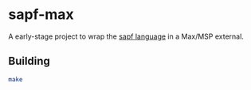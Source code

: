 # sapf-max

A early-stage project to wrap the [sapf language](https://github.com/lfnoise/sapf) in a Max/MSP external.



## Building

```sh
make
```

